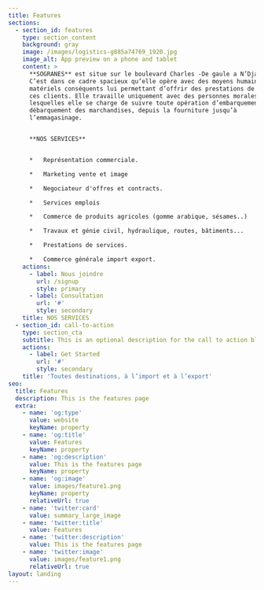 ```yaml
---
title: Features
sections:
  - section_id: features
    type: section_content
    background: gray
    image: /images/logistics-g885a74769_1920.jpg
    image_alt: App preview on a phone and tablet
    content: >
      **SOGRANES** est situe sur le boulevard Charles -De gaule a N’Djamena. 
      C’est dans ce cadre spacieux qu’elle opère avec des moyens humains et
      matériels conséquents lui permettant d’offrir des prestations de qualité à
      ces clients. Elle travaille uniquement avec des personnes morales pour
      lesquelles elle se charge de suivre toute opération d’embarquement et de
      débarquement des marchandises, depuis la fourniture jusqu’à
      l’emmagasinage.


      **NOS SERVICES**


      *   Représentation commerciale.

      *   Marketing vente et image

      *   Negociateur d'offres et contracts.

      *   Services emplois

      *   Commerce de produits agricoles (gomme arabique, sésames..)

      *   Travaux et génie civil, hydraulique, routes, bâtiments...

      *   Prestations de services.

      *   Commerce générale import export.
    actions:
      - label: Nous joindre
        url: /signup
        style: primary
      - label: Consultation
        url: '#'
        style: secondary
    title: NOS SERVICES
  - section_id: call-to-action
    type: section_cta
    subtitle: This is an optional description for the call to action block.
    actions:
      - label: Get Started
        url: '#'
        style: secondary
    title: 'Toutes destinations, à l’import et à l’export'
seo:
  title: Features
  description: This is the features page
  extra:
    - name: 'og:type'
      value: website
      keyName: property
    - name: 'og:title'
      value: Features
      keyName: property
    - name: 'og:description'
      value: This is the features page
      keyName: property
    - name: 'og:image'
      value: images/feature1.png
      keyName: property
      relativeUrl: true
    - name: 'twitter:card'
      value: summary_large_image
    - name: 'twitter:title'
      value: Features
    - name: 'twitter:description'
      value: This is the features page
    - name: 'twitter:image'
      value: images/feature1.png
      relativeUrl: true
layout: landing
---
```

